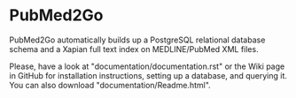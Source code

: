 PubMed2Go
=========

PubMed2Go automatically builds up a PostgreSQL relational database schema and a Xapian full text index on MEDLINE/PubMed XML files.

Please, have a look at "documentation/documentation.rst" or the Wiki page in GitHub for installation instructions, setting up a database, and querying it. You can also download "documentation/Readme.html".
